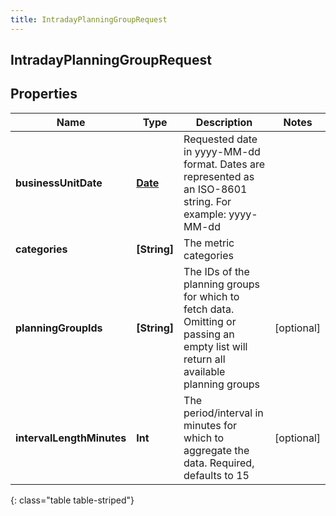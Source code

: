 ```yaml
---
title: IntradayPlanningGroupRequest
---
```

## IntradayPlanningGroupRequest

## Properties

|Name | Type | Description | Notes|
|------------ | ------------- | ------------- | -------------|
| **businessUnitDate** | [**Date**](Date.html) | Requested date in yyyy-MM-dd format. Dates are represented as an ISO-8601 string. For example: yyyy-MM-dd | |
| **categories** | **[String]** | The metric categories | |
| **planningGroupIds** | **[String]** | The IDs of the planning groups for which to fetch data.  Omitting or passing an empty list will return all available planning groups | [optional] |
| **intervalLengthMinutes** | **Int** | The period/interval in minutes for which to aggregate the data. Required, defaults to 15 | [optional] |
{: class="table table-striped"}


